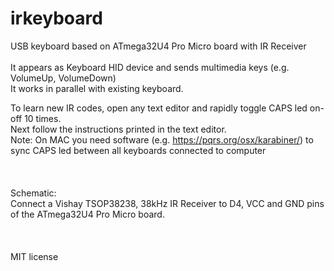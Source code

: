 # irkeyboard
USB keyboard based on ATmega32U4 Pro Micro board with IR Receiver<br/>
<br/>
It appears as Keyboard HID device and sends multimedia keys (e.g. VolumeUp, VolumeDown)<br/>
It works in parallel with existing keyboard.<br/>

To learn new IR codes, open any text editor and rapidly toggle CAPS led on-off 10 times.<br/>
Next follow the instructions printed in the text editor.<br/>
Note: On MAC you need software (e.g. https://pqrs.org/osx/karabiner/) to sync CAPS led between all keyboards connected to computer<br/>
<br/>
<br/>
<br/>
Schematic:<br/>
Connect a Vishay TSOP38238, 38kHz IR Receiver to D4, VCC and GND pins of the ATmega32U4 Pro Micro board.<br/>
<br/>
<br/>
<br/>
MIT license
